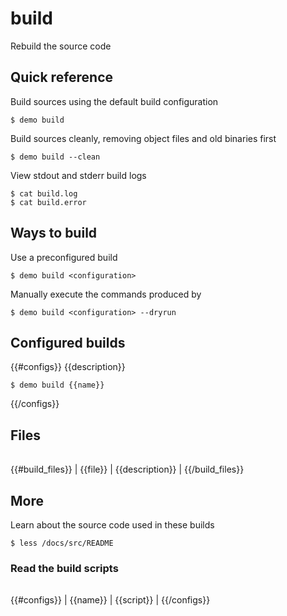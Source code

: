 # build

Rebuild the source code

## Quick reference

Build sources using the default build configuration

```
$ demo build
```

Build sources cleanly, removing object files and old binaries first

```
$ demo build --clean
```

View stdout and stderr build logs

```
$ cat build.log
$ cat build.error
```

## Ways to build

Use a preconfigured build

```
$ demo build <configuration>
```

Manually execute the commands produced by

```
$ demo build <configuration> --dryrun
```

## Configured builds

{{#configs}}
{{description}}

```
$ demo build {{name}}
```
{{/configs}}

## Files

|                |                 |
| -------------- | --------------- |
{{#build_files}}
| {{file}}       | {{description}} |
{{/build_files}}

## More

Learn about the source code used in these builds

```
$ less /docs/src/README
```

### Read the build scripts

|           |              |
| --------- | ------------ |
{{#configs}}
| {{name}}  | {{script}}   |
{{/configs}}
